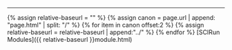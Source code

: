 ---
{% assign relative-baseurl = "" %}
{% assign canon = page.url | append: "page.html" | split: "/" %}
{% for item in canon offset:2 %}
  {% assign relative-baseurl = relative-baseurl | append:"../" %}
{% endfor %}
[SCIRun Modules]({{ relative-baseurl }}module.html)
